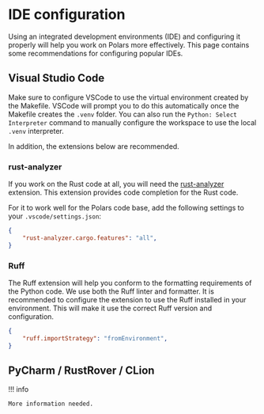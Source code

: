 # IDE configuration

Using an integrated development environments (IDE) and configuring it properly will help you work on Polars more effectively.
This page contains some recommendations for configuring popular IDEs.

## Visual Studio Code

Make sure to configure VSCode to use the virtual environment created by the Makefile.
VSCode will prompt you to do this automatically once the Makefile creates the `.venv` folder.
You can also run the `Python: Select Interpreter` command to manually configure the workspace to use the local `.venv` interpreter.

In addition, the extensions below are recommended.

### rust-analyzer

If you work on the Rust code at all, you will need the [rust-analyzer](https://marketplace.visualstudio.com/items?itemName=rust-lang.rust-analyzer) extension. This extension provides code completion for the Rust code.

For it to work well for the Polars code base, add the following settings to your `.vscode/settings.json`:

```json
{
    "rust-analyzer.cargo.features": "all",
}
```

### Ruff

The Ruff extension will help you conform to the formatting requirements of the Python code.
We use both the Ruff linter and formatter.
It is recommended to configure the extension to use the Ruff installed in your environment.
This will make it use the correct Ruff version and configuration.

```json
{
    "ruff.importStrategy": "fromEnvironment",
}
```

## PyCharm / RustRover / CLion

!!! info

    More information needed.
